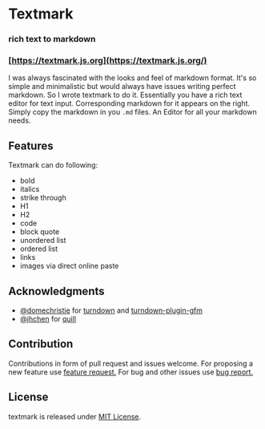 # Textmark
### rich text to markdown
### [https://textmark.js.org](https://textmark.js.org/) 

I was always fascinated with the looks and feel of markdown format. It's so simple and minimalistic but would always have issues writing perfect markdown. So I wrote textmark to do it. Essentially you have a rich text editor for text input. Corresponding markdown for it appears on the right. Simply copy the markdown in you `.md` files. An Editor for all your markdown needs.

## Features

Textmark can do following:

*   bold
*   italics
*   strike through
*   H1
*   H2
*   code
*   block quote
*   unordered list
*   ordered list
*   links
*   images via direct online paste


## Acknowledgments

*  [@domechristie](https://github.com/domchristie) for [turndown](https://github.com/domchristie/turndown) and [turndown-plugin-gfm](https://github.com/domchristie/turndown-plugin-gfm)
*  [@jhchen](https://github.com/jhchen) for [quill](https://github.com/quilljs/quill)


## Contribution  
Contributions in form of pull request and issues welcome. For proposing a new feature use [feature request.](https://github.com/sahilister/textmark/issues/new?assignees=&labels=&template=feature_request.md&title=)  For bug and other issues use [bug report.](https://github.com/sahilister/textmark/issues/new?assignees=&labels=&template=bug_report.md&title=)

## License  
textmark is released under [MIT License](https://github.com/sahilister/textmark/blob/master/LICENSE).
